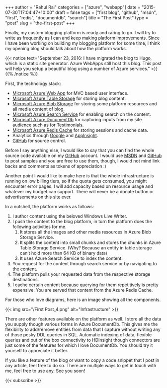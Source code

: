 ﻿+++
author = "Rahul Rai"
categories = ["azure", "webapp"]
date = "2015-07-30T17:04:47+10:00"
draft = false
tags = ["first blog", "github", "msdn", "first", "redis", "documentdb", "search"]
title = "The First Post"
type = "post"
slug = "the-first-post"
+++

Finally, my custom blogging platform is ready and raring to go. I will try to write as frequently as I can and keep making platform improvements. Since I have been working on building my blogging platform for some time, I think my opening blog should talk about how the platform works.

{{< notice text="September 23, 2016: I have migrated the blog to Hugo, which is a static site generator. Azure WebApps still host this blog. This post will help you setup a beautiful blog using a number of Azure services." >}}{{% /notice %}}

First, the technology stack:

*   [Microsoft Azure Web App](http://azure.microsoft.com/en-us/) for MVC based user interface.
*   [Microsoft Azure Table Storage](https://azure.microsoft.com/en-in/documentation/articles/storage-table-design-guide/) for storing blog content.
*   [Microsoft Azure Blob Storage](https://azure.microsoft.com/en-in/documentation/articles/storage-dotnet-how-to-use-blobs/) for storing some platform resources and all media content of blog.
*   [Microsoft Azure Search Service](http://azure.microsoft.com/en-in/services/search/) for enabling search on the content.
*   [Microsoft Azure DocumentDb](http://azure.microsoft.com/en-in/services/documentdb/) for capturing inputs from my site audience such as for Testimonials.
*   [Microsoft Azure Redis Cache](http://azure.microsoft.com/en-in/services/cache/) for storing sessions and cache data.
*   Analytics through [Google](http://www.google.co.in/analytics/) and [AppInsight](https://azure.microsoft.com/en-us/documentation/articles/app-insights-get-started/).
*   [GitHub](https://github.com/moonytheloony) for source control.

Before I say anything else, I would like to say that you can find the whole source code available on my [GitHub](https://github.com/moonytheloony) account. I would use [MSDN](https://social.msdn.microsoft.com/profile/rahul.rai/) and [GitHub](https://github.com/moonytheloony) to post samples and you are free to use them, though, I would not mind link backs and comments as tokens of appreciation :)

Another point I would like to make here is that the whole infrastructure is running on low billing tiers, so if the quota gets consumed, you might encounter error pages. I will add capacity based on resource usage and whatever my budget can support. There will never be a donate button or advertisements on this site ever.

In a nutshell, the platform works as follows:

1.  I author content using the beloved Windows Live Writer.
2.  I push the content to the blog platform, in turn the platform does the following activities for me.
    1.  It stores all the images and other media resources in Azure Blob Storage Service.
    2.  It splits the content into small chunks and stores the chunks in Azure Table Storage Service. (Why? Because an entity in table storage can’t hold more than 64 KB of binary data)
    3.  It uses Azure Search Service to index the content.
3.  You request for the content through search service or by navigating to the content.
4.  The platform pulls your requested data from the respective storage destinations.
5.  I cache certain content because querying for them repetitively is pretty expensive. You are served that content from the Azure Redis Cache.

For those who love diagrams, here is an image showing all the components.

{{< img src="/First Post_4.png" alt="Infrastructure" >}}

There are other features available on the platform as well. I store all the data you supply though various forms in Azure DocumentDb. This gives me the flexibility to add\remove entities from data that I capture without writing any of those pesky DDL queries in SQL. Automatic indexing of data, flexible queries and out of the box connectivity to HDInsight though connectors are just some of the features for which I love DocumentDb. You should try it yourself to appreciate it better.

If you like a feature of the blog or want to copy a code snippet that I post in any article, feel free to do so. There are multiple ways to get in touch with me, feel free to use any. See you soon!

{{< subscribe >}}